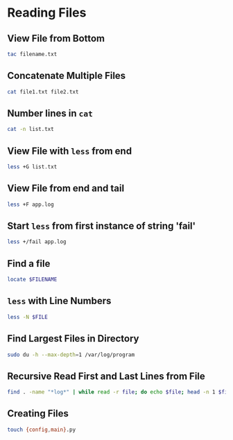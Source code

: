 # Reading Files

## View File from Bottom

```bash
tac filename.txt
```

## Concatenate Multiple Files

```bash
cat file1.txt file2.txt
```

## Number lines in `cat`

```bash
cat -n list.txt
```

## View File with `less` from end

```bash
less +G list.txt
```

## View File from end and tail

```bash
less +F app.log
```

## Start `less` from first instance of string 'fail'

```bash
less +/fail app.log
```

## Find a file

```bash
locate $FILENAME
```

## `less` with Line Numbers

```bash
less -N $FILE
```

## Find Largest Files in Directory

```bash
sudo du -h --max-depth=1 /var/log/program
```

## Recursive Read First and Last Lines from File

```bash
find . -name "*log*" | while read -r file; do echo $file; head -n 1 $file; tail -n 1 $file; done;
```

## Creating Files

```bash
touch {config,main}.py
```
